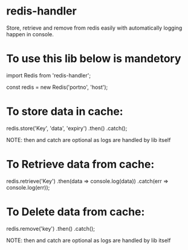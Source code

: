 # redis-handler
Store, retrieve and remove from redis easily with automatically logging happen in console.

To use this lib below is mandetory
=====================================
import Redis from 'redis-handler';

const redis = new Redis('portno', 'host');

To store data in cache:
=========================

 redis.store('Key', 'data', 'expiry')
 .then()
 .catch();
 
 NOTE: then and catch are optional as logs are handled by lib itself
 
 To Retrieve data from cache:
 =============================
 
 redis.retrieve('Key')
        .then(data => console.log(data))
        .catch(err => console.log(err));

To Delete data from cache:
==============================

redis.remove('key') .then() .catch(); 

NOTE: then and catch are optional as logs are handled by lib itself
